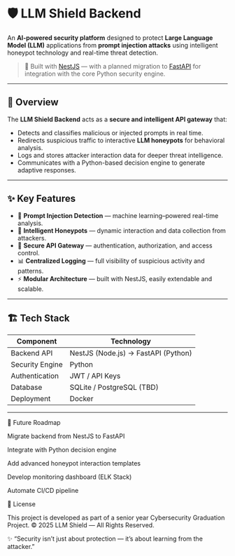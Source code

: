 # 🛡️ LLM Shield Backend

An **AI-powered security platform** designed to protect **Large Language Model (LLM)** applications from **prompt injection attacks** using intelligent honeypot technology and real-time threat detection.

> 🚀 Built with [NestJS](https://nestjs.com/) — with a planned migration to [FastAPI](https://fastapi.tiangolo.com/) for integration with the core Python security engine.

---

## 🧠 Overview

The **LLM Shield Backend** acts as a **secure and intelligent API gateway** that:
- Detects and classifies malicious or injected prompts in real time.
- Redirects suspicious traffic to interactive **LLM honeypots** for behavioral analysis.
- Logs and stores attacker interaction data for deeper threat intelligence.
- Communicates with a Python-based decision engine to generate adaptive responses.

---

## ✨ Key Features

- 🧠 **Prompt Injection Detection** — machine learning–powered real-time analysis.  
- 🐝 **Intelligent Honeypots** — dynamic interaction and data collection from attackers.  
- 🔐 **Secure API Gateway** — authentication, authorization, and access control.  
- 📊 **Centralized Logging** — full visibility of suspicious activity and patterns.  
- ⚡ **Modular Architecture** — built with NestJS, easily extendable and scalable.

---

## 🏗️ Tech Stack

| Component             | Technology                      |
|------------------------|-----------------------------------|
| Backend API           | NestJS (Node.js) → FastAPI (Python) |
| Security Engine       | Python                            |
| Authentication        | JWT / API Keys                    |
| Database              | SQLite / PostgreSQL (TBD)        |
| Deployment            | Docker                            |

---

🧭 Future Roadmap

 Migrate backend from NestJS to FastAPI

 Integrate with Python decision engine

 Add advanced honeypot interaction templates

 Develop monitoring dashboard (ELK Stack)

 Automate CI/CD pipeline


 📜 License

This project is developed as part of a senior year Cybersecurity Graduation Project.
© 2025 LLM Shield — All Rights Reserved.


✨ “Security isn’t just about protection — it’s about learning from the attacker.”

